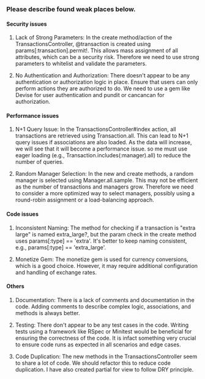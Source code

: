 ### Please describe found weak places below.

#### Security issues

1. Lack of Strong Parameters: In the create method/action of the TransactionsController, @transaction is created using params[:transaction].permit!. This allows mass assignment of all attributes, which can be a security risk. Therefore we need to use strong parameters to whitelist and validate the parameters.

2. No Authentication and Authorization: There doesn't appear to be any authentication or authorization logic in place. Ensure that users can only perform actions they are authorized to do. We need to use a gem like Devise for user authentication and pundit or cancancan for authorization.

#### Performance issues

1. N+1 Query Issue: In the TransactionsController#index action, all transactions are retrieved using Transaction.all. This can lead to N+1 query issues if associations are also loaded. As the data will increase, we will see that it will become a performance issue. so me must use eager loading (e.g., Transaction.includes(:manager).all) to reduce the number of queries.

2. Random Manager Selection: In the new and create methods, a random manager is selected using Manager.all.sample. This may not be efficient as the number of transactions and managers grow. Therefore we need to consider a more optimized way to select managers, possibly using a round-robin assignment or a load-balancing approach.

#### Code issues

1. Inconsistent Naming: The method for checking if a transaction is "extra large" is named extra_large?, but the param check in the create method uses params[:type] == 'extra'. It's better to keep naming consistent, e.g., params[:type] == 'extra_large'.

2. Monetize Gem: The monetize gem is used for currency conversions, which is a good choice. However, it may require additional configuration and handling of exchange rates.

#### Others

1. Documentation: There is a lack of comments and documentation in the code. Adding comments to describe complex logic, associations, and methods is always better.

2. Testing: There don't appear to be any test cases in the code. Writing tests using a framework like RSpec or Minitest would be beneficial for ensuring the correctness of the code. It is infact something very crucial to ensure code runs as expected in all scenarios and edge cases.

3. Code Duplication: The new methods in the TransactionsController seem to share a lot of code. We should refactor this to reduce code duplication. I have also created partial for view to follow DRY principle.









